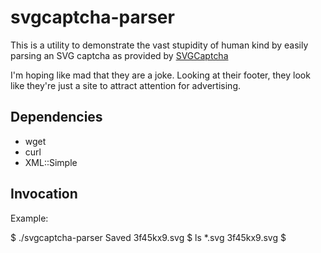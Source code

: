 svgcaptcha-parser
=================
This is a utility to demonstrate the vast stupidity of human kind by easily parsing an SVG captcha as provided by [SVGCaptcha](http://svgcaptcha.com)

I'm hoping like mad that they are a joke.
Looking at their footer, they look like they're just a site to attract attention for advertising.


Dependencies
------------
* wget
* curl
* XML::Simple

Invocation
----------
Example:

$ ./svgcaptcha-parser 
Saved 3f45kx9.svg
$ ls *.svg
3f45kx9.svg
$ 

